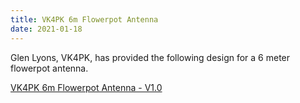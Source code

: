 ```yaml
---
title: VK4PK 6m Flowerpot Antenna
date: 2021-01-18
---
```


Glen Lyons, VK4PK, has provided the following design for a 6 meter flowerpot
antenna.

[VK4PK 6m Flowerpot Antenna - V1.0](/assets/projects/flowerpot_antenna/VK4PK_My_6m_Flowerpot_Antenna-v1.0.pdf)


